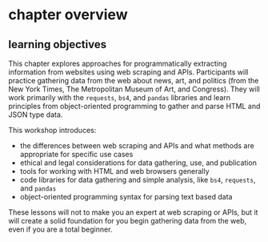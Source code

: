 # chapter overview
## learning objectives
This chapter explores approaches for programmatically extracting information from websites using web scraping and APIs. Participants will practice gathering data from the web about news, art, and politics (from the New York Times, The Metropolitan Museum of Art, and Congress). They will work primarily with the `requests`, `bs4`, and `pandas` libraries and learn principles from object-oriented programming to gather and parse HTML and JSON type data. 

This workshop introduces:
- the differences between web scraping and APIs and what methods are appropriate for specific use cases
- ethical and legal considerations for data gathering, use, and publication
- tools for working with HTML and web browsers generally 
- code libraries for data gathering and simple analysis, like `bs4`, `requests`, and `pandas` 
- object-oriented programming syntax for parsing text based data

These lessons will not to make you an expert at web scraping or APIs, but it will create a solid foundation for you begin gathering data from the web, even if you are a total beginner. 
